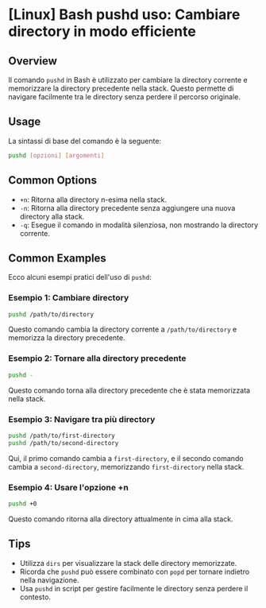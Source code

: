 # [Linux] Bash pushd uso: Cambiare directory in modo efficiente

## Overview
Il comando `pushd` in Bash è utilizzato per cambiare la directory corrente e memorizzare la directory precedente nella stack. Questo permette di navigare facilmente tra le directory senza perdere il percorso originale.

## Usage
La sintassi di base del comando è la seguente:

```bash
pushd [opzioni] [argomenti]
```

## Common Options
- `+n`: Ritorna alla directory n-esima nella stack.
- `-n`: Ritorna alla directory precedente senza aggiungere una nuova directory alla stack.
- `-q`: Esegue il comando in modalità silenziosa, non mostrando la directory corrente.

## Common Examples
Ecco alcuni esempi pratici dell'uso di `pushd`:

### Esempio 1: Cambiare directory
```bash
pushd /path/to/directory
```
Questo comando cambia la directory corrente a `/path/to/directory` e memorizza la directory precedente.

### Esempio 2: Tornare alla directory precedente
```bash
pushd -
```
Questo comando torna alla directory precedente che è stata memorizzata nella stack.

### Esempio 3: Navigare tra più directory
```bash
pushd /path/to/first-directory
pushd /path/to/second-directory
```
Qui, il primo comando cambia a `first-directory`, e il secondo comando cambia a `second-directory`, memorizzando `first-directory` nella stack.

### Esempio 4: Usare l'opzione +n
```bash
pushd +0
```
Questo comando ritorna alla directory attualmente in cima alla stack.

## Tips
- Utilizza `dirs` per visualizzare la stack delle directory memorizzate.
- Ricorda che `pushd` può essere combinato con `popd` per tornare indietro nella navigazione.
- Usa `pushd` in script per gestire facilmente le directory senza perdere il contesto.